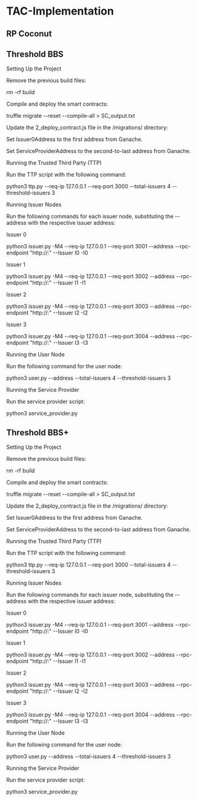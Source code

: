 # TAC-Implementation

## RP Coconut


## Threshold BBS

Setting Up the Project

Remove the previous build files:

rm -rf build

Compile and deploy the smart contracts:

truffle migrate --reset --compile-all > SC_output.txt

Update the 2_deploy_contract.js file in the /migrations/ directory:

Set Issuer0Address to the first address from Ganache.

Set ServiceProviderAddress to the second-to-last address from Ganache.

Running the Trusted Third Party (TTP)

Run the TTP script with the following command:

python3 ttp.py --req-ip 127.0.0.1 --req-port 3000 --total-issuers 4 --threshold-issuers 3

Running Issuer Nodes

Run the following commands for each issuer node, substituting the --address with the respective issuer address:

Issuer 0

python3 issuer.py -M4 --req-ip 127.0.0.1 --req-port 3001 --address <first-address-of-ganache> --rpc-endpoint "http://<ganache-ip>:<ganache-port>" --Issuer I0 -I0

Issuer 1

python3 issuer.py -M4 --req-ip 127.0.0.1 --req-port 3002 --address <second-address-of-ganache> --rpc-endpoint "http://<ganache-ip>:<ganache-port>" --Issuer I1 -I1

Issuer 2

python3 issuer.py -M4 --req-ip 127.0.0.1 --req-port 3003 --address <third-address-of-ganache> --rpc-endpoint "http://<ganache-ip>:<ganache-port>" --Issuer I2 -I2

Issuer 3

python3 issuer.py -M4 --req-ip 127.0.0.1 --req-port 3004 --address <forth-address-of-ganache> --rpc-endpoint "http://<ganache-ip>:<ganache-port>" --Issuer I3 -I3

Running the User Node

Run the following command for the user node:

python3 user.py --address <last-address-of-ganache> --total-issuers 4 --threshold-issuers 3

Running the Service Provider

Run the service provider script:

python3 service_provider.py


## Threshold BBS+

Setting Up the Project

Remove the previous build files:

rm -rf build

Compile and deploy the smart contracts:

truffle migrate --reset --compile-all > SC_output.txt

Update the 2_deploy_contract.js file in the /migrations/ directory:

Set Issuer0Address to the first address from Ganache.

Set ServiceProviderAddress to the second-to-last address from Ganache.

Running the Trusted Third Party (TTP)

Run the TTP script with the following command:

python3 ttp.py --req-ip 127.0.0.1 --req-port 3000 --total-issuers 4 --threshold-issuers 3

Running Issuer Nodes

Run the following commands for each issuer node, substituting the --address with the respective issuer address:

Issuer 0

python3 issuer.py -M4 --req-ip 127.0.0.1 --req-port 3001 --address <first-address-of-ganache> --rpc-endpoint "http://<ganache-ip>:<ganache-port>" --Issuer I0 -I0

Issuer 1

python3 issuer.py -M4 --req-ip 127.0.0.1 --req-port 3002 --address <second-address-of-ganache> --rpc-endpoint "http://<ganache-ip>:<ganache-port>" --Issuer I1 -I1

Issuer 2

python3 issuer.py -M4 --req-ip 127.0.0.1 --req-port 3003 --address <third-address-of-ganache> --rpc-endpoint "http://<ganache-ip>:<ganache-port>" --Issuer I2 -I2

Issuer 3

python3 issuer.py -M4 --req-ip 127.0.0.1 --req-port 3004 --address <forth-address-of-ganache> --rpc-endpoint "http://<ganache-ip>:<ganache-port>" --Issuer I3 -I3

Running the User Node

Run the following command for the user node:

python3 user.py --address <last-address-of-ganache> --total-issuers 4 --threshold-issuers 3

Running the Service Provider

Run the service provider script:

python3 service_provider.py

